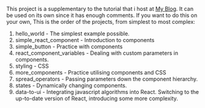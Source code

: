 This project is a supplementary to the tutorial that i host at [My Blog](https://themindpalace.bearblog.dev/).
It can be used on its own since it has enough comments.
If you want to do this on your own, This is the order of the projects, from simplest to most complex:
1. hello_world - The simplest example possible.
2. simple_react_component - Introduction to components
3. simple_button - Practice with components
4. react_component_variables - Dealing with custom parameters in components.
5. styling - CSS
6. more_components - Practice utilising components and CSS
7. spread_operators - Passing parameters down the component hierarchy.
8. states - Dynamically changing components.
9. data-to-ui - Integrating javascript algorithms into React. Switching to the up-to-date version of React, introducing some more complexity.